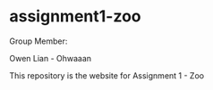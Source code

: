 # assignment1-zoo

Group Member:

Owen Lian - Ohwaaan

This repository is the website for Assignment 1 - Zoo

